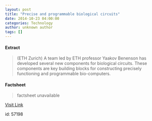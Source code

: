 ```yaml
---
layout: post
title: "Precise and programmable biological circuits"
date: 2014-10-23 04:00:00
categories: Technology
author: unknown author
tags: []
---
```



#### Extract
>(ETH Zurich) A team led by ETH professor Yaakov Benenson has developed several new components for biological circuits. These components are key building blocks for constructing precisely functioning and programmable bio-computers.

#### Factsheet
>factsheet unavailable

[Visit Link](http://www.eurekalert.org/pub_releases/2014-10/ez-pap102314.php)

id:   57198
